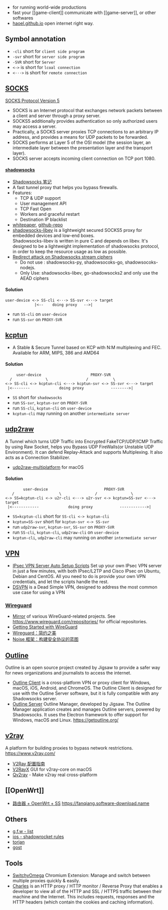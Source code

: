 - for running world-wide productions
- fast your [[game-client]] communicate with [[game-server]], or other softwares
- [haoel.github.io](https://github.com/haoel/haoel.github.io) open internet right way.



## Symbol annotation
- `-cli` short for `client side program`
- `-svr` short for `server side program`
- `-SVR` short for `Server`
- `<->` is short for `lcoal connection`
- `<···>` is short for `remote connection`



## [SOCKS](https://en.wikipedia.org/wiki/SOCKS)
[SOCKS Protocol Version 5](https://www.ietf.org/rfc/rfc1928.txt)
- SOCKS is an Internet protocol that exchanges network packets between a client and server through a proxy server. 
- SOCKS5 additionally provides authentication so only authorized users may access a server. 
- Practically, a SOCKS server proxies TCP connections to an arbitrary IP address, and provides a means for UDP packets to be forwarded.  
- SOCKS performs at Layer 5 of the OSI model (the session layer, an intermediate layer between the presentation layer and the transport layer). 
- SOCKS server accepts incoming client connection on TCP port 1080.

#### [shadowsocks](http://shadowsocks.org/en/index.html)
- [Shadowsocks 笔记](https://github.com/JadaGates/ShadowsocksBio)
- A fast tunnel proxy that helps you bypass firewalls.  
- Features:  
  - TCP & UDP support  
  - User management API  
  - TCP Fast Open  
  - Workers and graceful restart  
  - Destination IP blacklist  
- [whitepaper](http://shadowsocks.org/assets/whitepaper.pdf), [github-repo](https://github.com/shadowsocks/shadowsocks/tree/master)
- [shadowsocks-libev](https://github.com/shadowsocks/shadowsocks-libev) is a lightweight secured SOCKS5 proxy for embedded devices and low-end boxes.  
  Shadowsocks-libev is written in pure C and depends on libev. It's designed to be a lightweight implementation of shadowsocks protocol, in order to keep the resource usage as low as possible.
- [Redirect attack on Shadowsocks stream ciphers](https://github.com/edwardz246003/shadowsocks)  
  - Do not use : shadowsocks-py, shadowsocoks-go, shadowsocoks-nodejs.  
  - Only Use: shadowsocks-libev, go-shadowsocks2 and only use the AEAD ciphers  
#### Solution
```
user-device <-> SS-cli <···> SS-svr <···> target
             |<--    doing proxy   -->|
```
- run `SS-cli` on `user-device`
- run `SS-svr` on `PROXY-SVR`




## [kcptun](https://github.com/xtaci/kcptun)
- A Stable & Secure Tunnel based on KCP with N:M multiplexing and FEC. Available for ARM, MIPS, 386 and AMD64
#### Solution
```
     user-device                      PROXY-SVR
  /               \                 /           \
<-> SS-cli <-> kcptun-cli <···> kcptun-svr <-> SS-svr <···> target
 |<--------             doing proxy            -------->|
```
- `SS` short for `shadowsocks` 
- run `SS-svr`, `kcptun-svr` on `PROXY-SVR`
- run `SS-cli`, `kcptun-cli` on `user-device`
- `kcptun-cli` may running on another `intermediate server`




## [udp2raw](https://github.com/wangyu-/udp2raw-tunnel)
A Tunnel which turns UDP Traffic into Encrypted FakeTCP/UDP/ICMP Traffic by using Raw Socket, helps you Bypass UDP FireWalls(or Unstable UDP Environment). It can defend Replay-Attack and supports Multiplexing. It also acts as a Connection Stabilizer.
- [udp2raw-multiplatform](https://github.com/wangyu-/udp2raw-multiplatform) for macOS

#### Solution
```
        user-device                         PROXY-SVR   
   /                    \               /               \
<-> SS=kcptun-cli <-> u2r-cli <···> u2r-svr <-> kcptun=SS-svr <···> target
 |<------------             doing proxy            ------------>|
```
- `SS=kcptun-cli` short for `SS-cli <-> kcptun-cli`
- `kcptun=SS-svr` short for `kcptun-svr <-> SS-svr`
- run `udp2raw-svr`, `kcptun-svr`, `SS-svr` on `PROXY-SVR`
- run `SS-cli`, `kcptun-cli`, `udp2raw-cli` on `user-device`
- `kcptun-cli`, `udp2raw-cli` may running on another `intermediate server`



## [VPN](https://en.wikipedia.org/wiki/Virtual_private_network)
- [IPsec VPN Server Auto Setup Scripts](https://github.com/hwdsl2/setup-ipsec-vpn) Set up your own IPsec VPN server in just a few minutes, with both IPsec/L2TP and Cisco IPsec on Ubuntu, Debian and CentOS. All you need to do is provide your own VPN credentials, and let the scripts handle the rest.
- [DSVPN](https://github.com/jedisct1/dsvpn) is a Dead Simple VPN, designed to address the most common use case for using a VPN
### [Wireguard](https://www.wireguard.com/)
- [Mirror](https://github.com/WireGuard) of various WireGuard-related projects. See https://www.wireguard.com/repositories/ for official repositories.
- [Getting Started with WireGuard](https://miguelmota.com/blog/getting-started-with-wireguard/)
- [Wireguard：简约之美](https://zhuanlan.zhihu.com/p/91383212)
- [Noise 框架：构建安全协议的蓝图](https://zhuanlan.zhihu.com/p/96944134)



## [Outline](https://getoutline.org/)
Outline is an open source project created by Jigsaw to provide a safer way for news organizations and journalists to access the internet.

- [Outline Client](https://github.com/Jigsaw-Code/outline-client) is a cross-platform VPN or proxy client for Windows, macOS, iOS, Android, and ChromeOS. The Outline Client is designed for use with the Outline Server software, but it is fully compatible with any Shadowsocks server.
- [Outline Server](https://github.com/Jigsaw-Code/outline-server) Outline Manager, developed by Jigsaw. The Outline Manager application creates and manages Outline servers, powered by Shadowsocks. It uses the Electron framework to offer support for Windows, macOS and Linux. https://getoutline.org/



## [v2ray](https://github.com/v2ray/v2ray-core) 
A platform for building proxies to bypass network restrictions. https://www.v2ray.com/
- [V2Ray 配置指南](https://toutyrater.github.io/)
- [V2RayX](https://github.com/Cenmrev/V2RayX) GUI for v2ray-core on macOS
- [Qv2ray](https://github.com/Qv2ray/Qv2ray) - Make v2ray real cross-platform



## [[OpenWrt]]
- [路由器 + OpenWrt + SS](https://github.com/softwaredownload/openwrt-fanqiang) https://fanqiang.software-download.name



## Others
- [g.f.w - list](https://github.com/gfwlist/gfwlist)
- [ios - shadowrocket rules](https://github.com/h2y/Shadowrocket-ADBlock-Rules)
- [torjan](https://github.com/trojan-gfw/trojan)
- [gost](https://github.com/ginuerzh/gost)



## Tools
- [SwitchyOmega](https://github.com/FelisCatus/SwitchyOmega) Chromium Extension: Manage and switch between multiple proxies quickly & easily.
- [Charles](https://www.charlesproxy.com/) is an HTTP proxy / HTTP monitor / Reverse Proxy that enables a developer to view all of the HTTP and SSL / HTTPS traffic between their machine and the Internet. This includes requests, responses and the HTTP headers (which contain the cookies and caching information).
